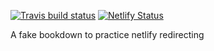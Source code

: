  [![Travis build status](https://travis-ci.org/gracelawley/practice-bookdown.svg?branch=master)](https://travis-ci.org/gracelawley/practice-bookdown) [![Netlify Status](https://api.netlify.com/api/v1/badges/2f326b36-6ea6-465e-ab15-66ebdd84a3ec/deploy-status)](https://app.netlify.com/sites/zen-northcutt-9b57e6/deploys)

A fake bookdown to practice netlify redirecting
